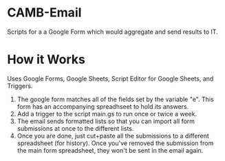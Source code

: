 # CAMB-Email
Scripts for a a Google Form which would aggregate and send results to IT.

# How it Works
Uses Google Forms, Google Sheets, Script Editor for Google Sheets, and Triggers.
1. The google form matches all of the fields set by the variable "e". This form has an accompanying spreadhseet to hold its answers.
1. Add a trigger to the script main.gs to run once or twice a week.
2. The email sends formatted lists so that you can import all form submissions at once to the different lists.
3. Once you are done, just cut+paste all the submissions to a different spreadsheet (for history). Once you've removed the submission from the main form spreadsheet, they won't be sent in the email again.

